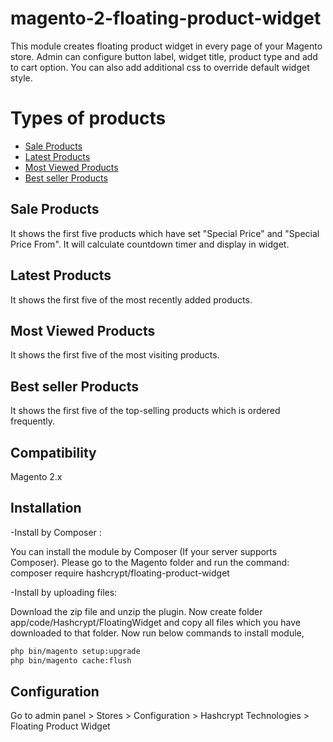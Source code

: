 # magento-2-floating-product-widget
This module creates floating product widget in every page of your Magento store. Admin can configure button label, widget title, product type and add to cart option. You can also add additional css to override default widget style.

# Types of products

* [Sale Products](#sale-products)
* [Latest Products](#latest-products)
* [Most Viewed Products](#most-viewed-products)
* [Best seller Products](#best-seller-products)

## Sale Products
It shows the first five products which have set "Special Price" and "Special Price From". It will calculate countdown timer and display in widget.

## Latest Products
It shows the first five of the most recently added products. 

## Most Viewed Products
It shows the first five of the most visiting products.

## Best seller Products
It shows the first five of the top-selling products which is ordered frequently.

## Compatibility
Magento 2.x

## Installation
-Install by Composer :

You can install the module by Composer (If your server supports Composer). Please go to the Magento folder and run the command: composer require hashcrypt/floating-product-widget

-Install by uploading files:

Download the zip file and unzip the plugin. Now create folder app/code/Hashcrypt/FloatingWidget and copy all files which you have downloaded to that folder.
Now run below commands to install module,

``` bash
php bin/magento setup:upgrade
php bin/magento cache:flush
```

## Configuration
Go to admin panel > Stores > Configuration > Hashcrypt Technologies > Floating Product Widget
